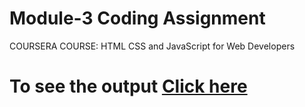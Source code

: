 # Module-3 Coding Assignment
COURSERA COURSE: HTML CSS and JavaScript for Web Developers
# To see the output <a href="https://htmlpreview.github.io/?https://github.com/Bharathi-sketch/Html_CSS_JavaScipt/blob/main/Assignments/module-3/index.html">Click here</a>
